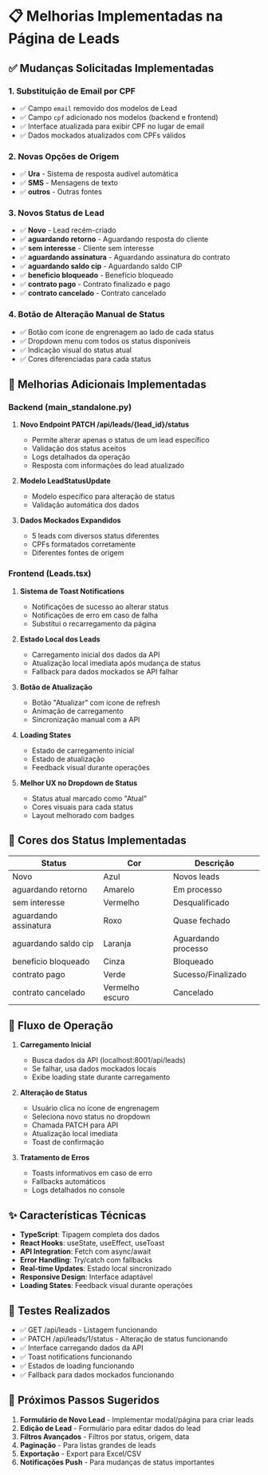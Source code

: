 # 📋 Melhorias Implementadas na Página de Leads

## ✅ Mudanças Solicitadas Implementadas

### 1. **Substituição de Email por CPF**
- ✅ Campo `email` removido dos modelos de Lead
- ✅ Campo `cpf` adicionado nos modelos (backend e frontend)
- ✅ Interface atualizada para exibir CPF no lugar de email
- ✅ Dados mockados atualizados com CPFs válidos

### 2. **Novas Opções de Origem**
- ✅ **Ura** - Sistema de resposta audível automática
- ✅ **SMS** - Mensagens de texto
- ✅ **outros** - Outras fontes

### 3. **Novos Status de Lead**
- ✅ **Novo** - Lead recém-criado
- ✅ **aguardando retorno** - Aguardando resposta do cliente
- ✅ **sem interesse** - Cliente sem interesse
- ✅ **aguardando assinatura** - Aguardando assinatura do contrato
- ✅ **aguardando saldo cip** - Aguardando saldo CIP
- ✅ **beneficio bloqueado** - Benefício bloqueado
- ✅ **contrato pago** - Contrato finalizado e pago
- ✅ **contrato cancelado** - Contrato cancelado

### 4. **Botão de Alteração Manual de Status**
- ✅ Botão com ícone de engrenagem ao lado de cada status
- ✅ Dropdown menu com todos os status disponíveis
- ✅ Indicação visual do status atual
- ✅ Cores diferenciadas para cada status

## 🚀 Melhorias Adicionais Implementadas

### **Backend (main_standalone.py)**
1. **Novo Endpoint PATCH /api/leads/{lead_id}/status**
   - Permite alterar apenas o status de um lead específico
   - Validação dos status aceitos
   - Logs detalhados da operação
   - Resposta com informações do lead atualizado

2. **Modelo LeadStatusUpdate**
   - Modelo específico para alteração de status
   - Validação automática dos dados

3. **Dados Mockados Expandidos**
   - 5 leads com diversos status diferentes
   - CPFs formatados corretamente
   - Diferentes fontes de origem

### **Frontend (Leads.tsx)**
1. **Sistema de Toast Notifications**
   - Notificações de sucesso ao alterar status
   - Notificações de erro em caso de falha
   - Substitui o recarregamento da página

2. **Estado Local dos Leads**
   - Carregamento inicial dos dados da API
   - Atualização local imediata após mudança de status
   - Fallback para dados mockados se API falhar

3. **Botão de Atualização**
   - Botão "Atualizar" com ícone de refresh
   - Animação de carregamento
   - Sincronização manual com a API

4. **Loading States**
   - Estado de carregamento inicial
   - Estado de atualização
   - Feedback visual durante operações

5. **Melhor UX no Dropdown de Status**
   - Status atual marcado como "Atual"
   - Cores visuais para cada status
   - Layout melhorado com badges

## 🎨 Cores dos Status Implementadas

| Status | Cor | Descrição |
|--------|-----|-----------|
| Novo | Azul | Novos leads |
| aguardando retorno | Amarelo | Em processo |
| sem interesse | Vermelho | Desqualificado |
| aguardando assinatura | Roxo | Quase fechado |
| aguardando saldo cip | Laranja | Aguardando processo |
| beneficio bloqueado | Cinza | Bloqueado |
| contrato pago | Verde | Sucesso/Finalizado |
| contrato cancelado | Vermelho escuro | Cancelado |

## 🔄 Fluxo de Operação

1. **Carregamento Inicial**
   - Busca dados da API (localhost:8001/api/leads)
   - Se falhar, usa dados mockados locais
   - Exibe loading state durante carregamento

2. **Alteração de Status**
   - Usuário clica no ícone de engrenagem
   - Seleciona novo status no dropdown
   - Chamada PATCH para API
   - Atualização local imediata
   - Toast de confirmação

3. **Tratamento de Erros**
   - Toasts informativos em caso de erro
   - Fallbacks automáticos
   - Logs detalhados no console

## ✨ Características Técnicas

- **TypeScript**: Tipagem completa dos dados
- **React Hooks**: useState, useEffect, useToast
- **API Integration**: Fetch com async/await
- **Error Handling**: Try/catch com fallbacks
- **Real-time Updates**: Estado local sincronizado
- **Responsive Design**: Interface adaptável
- **Loading States**: Feedback visual durante operações

## 🧪 Testes Realizados

- ✅ GET /api/leads - Listagem funcionando
- ✅ PATCH /api/leads/1/status - Alteração de status funcionando
- ✅ Interface carregando dados da API
- ✅ Toast notifications funcionando
- ✅ Estados de loading funcionando
- ✅ Fallback para dados mockados funcionando

## 🚀 Próximos Passos Sugeridos

1. **Formulário de Novo Lead** - Implementar modal/página para criar leads
2. **Edição de Lead** - Formulário para editar dados do lead
3. **Filtros Avançados** - Filtros por status, origem, data
4. **Paginação** - Para listas grandes de leads
5. **Exportação** - Export para Excel/CSV
6. **Notificações Push** - Para mudanças de status importantes 